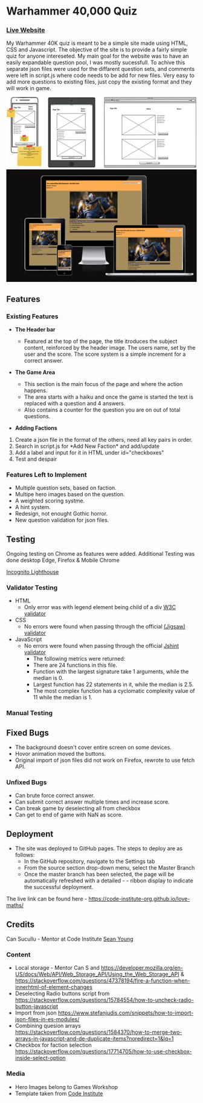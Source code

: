 # Warhammer 40,000 Quiz

### [Live Website](https://emarnus.github.io/Warhammer40kQuiz/)

My Warhammer 40K quiz is meant to be a simple site made using HTML, CSS and Javascript. The objective of the site is to provide a fairly simple quiz for anyone intereseted. My main goal for the website was to have an easily expandable question pool, I was mostly sucessfull. To achive this separate json files were used for the diffarent question sets, and comments were left in script.js where code needs to be add for new files. Very easy to add more questions to existing files, just copy the existing format and they will work in game.

![Initial Mockup](./assets/images/initial%20wireframe.PNG)
![Responsive Mockup](./assets/images/Am%20I%20responsive.PNG)

## Features 

### Existing Features

- __The Header bar__

  - Featured at the top of the page, the title itroduces the subject content, reinforced by the header image. The users name, set by the user and the score.
  The score system is a simple increment for a correct answer.

- __The Game Area__

  - This section is the main focus of the page and where the action happens.
  - The area starts with a haiku and once the game is started the text is replaced with a question and 4 answers.
  - Also contains a counter for the question you are on out of total questions.

- __Adding Factions__
<ol>
  <li>Create a json file in the format of the others, need all key pairs in order.</li>
  <li>Search in script.js for *Add New Faction* and add/update</li>
  <li>Add a label and input for it in HTML under id="checkboxes"</li>
  <li>Test and despair</li>
</ol>

### Features Left to Implement

- Multiple question sets, based on faction.
- Multipe hero images based on the question.
- A weighted scoring systme.
- A hint system.
- Redesign, not enought Gothic horror.
- New question validation for json files.

## Testing 

Ongoing testing on Chrome as features were added. Additional Testing was done desktop Edge, Firefox & Mobile Chrome 

[Incognito Lighthouse](./assets/images/Incognito%20Lighthouse.PNG)

### Validator Testing 

- HTML
    - Only error was with legend element being child of a div [W3C validator](https://validator.w3.org/nu/?doc=https%3A%2F%2Femarnus.github.io%2FWarhammer40kQuiz%2F)
- CSS
    - No errors were found when passing through the official [(Jigsaw) validator](https://jigsaw.w3.org/css-validator/validator?uri=https%3A%2F%2Femarnus.github.io%2FWarhammer40kQuiz%2F&profile=css3svg&usermedium=all&warning=1&vextwarning=&lang=en)
- JavaScript
    - No errors were found when passing through the official [Jshint validator](https://jshint.com/)
      - The following metrics were returned: 
      - There are 24 functions in this file.
      - Function with the largest signature take 1 arguments, while the median is 0.
      - Largest function has 22 statements in it, while the median is 2.5.
      - The most complex function has a cyclomatic complexity value of 11 while the median is 1.

### Manual Testing
## Fixed Bugs
- The background doesn't cover entire screen on some devices. 
- Hovor animation moved the buttons.
- Original import of json files did not work on Firefox, rewrote to use fetch API.

### Unfixed Bugs

- Can brute force correct answer.
- Can submit correct answer multiple times and increase score.
- Can break game by deselecting all from checkbox
- Can get to end of game with NaN as score.

## Deployment

- The site was deployed to GitHub pages. The steps to deploy are as follows: 
  - In the GitHub repository, navigate to the Settings tab 
  - From the source section drop-down menu, select the Master Branch
  - Once the master branch has been selected, the page will be automatically refreshed with a detailed - - ribbon display to indicate the successful deployment. 

The live link can be found here - https://code-institute-org.github.io/love-maths/


## Credits 
Can Sucullu - Mentor at Code Institute
[Sean Young](https://github.com/seanyoung247)

### Content 

- Local storage - Mentor Can S and https://developer.mozilla.org/en-US/docs/Web/API/Web_Storage_API/Using_the_Web_Storage_API & https://stackoverflow.com/questions/47378194/fire-a-function-when-innerhtml-of-element-changes
- Deselecting Radio buttons script from https://stackoverflow.com/questions/15784554/how-to-uncheck-radio-button-javascript
- Import from json https://www.stefanjudis.com/snippets/how-to-import-json-files-in-es-modules/
- Combining quesion arrays https://stackoverflow.com/questions/1584370/how-to-merge-two-arrays-in-javascript-and-de-duplicate-items?noredirect=1&lq=1 
- Checkbox for faction selection https://stackoverflow.com/questions/17714705/how-to-use-checkbox-inside-select-option

### Media

- Hero Images belong to Games Workshop
- Template taken from [Code Institute](https://github.com/Code-Institute-Solutions/readme-love-maths/blob/master/README.md?plain=1)